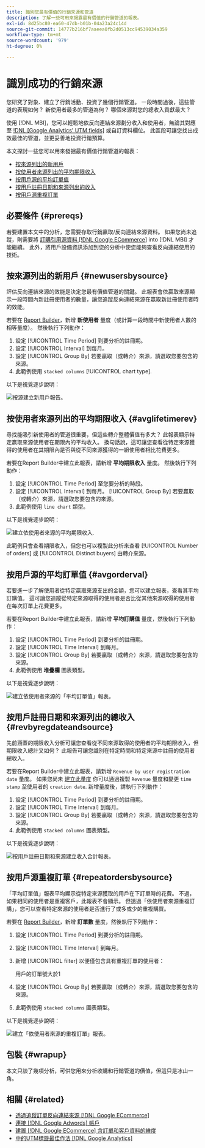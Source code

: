 ```yaml
---
title: 識別您最有價值的行銷來源和管道
description: 了解一些可用來揭露最有價值的行銷管道的報表。
exl-id: 8d25bc80-ea60-47db-b01b-04a23a24c14d
source-git-commit: 14777b216bf7aaeea0fb2d0513cc94539034a359
workflow-type: tm+mt
source-wordcount: '979'
ht-degree: 0%

---
```


# 識別成功的行銷來源

您研究了對象、建立了行銷活動、投資了幾個行銷管道。 一段時間過後，這些管道的表現如何？ 新使用者最多的管道為何？ 哪個來源對您的總收入貢獻最大？

使用 [!DNL MBI]，您可以輕鬆地依反向連結來源劃分收入和使用者，無論其對應至 [!DNL [Google Analytics' UTM fields]](https://support.google.com/analytics/answer/1191184?hl=en) 或自訂資料欄位。 此區段可讓您找出成效最佳的管道，並更妥善地投資行銷預算。

本文探討一些您可以用來發掘最有價值行銷管道的報表：

* [按來源列出的新用戶](#newusersbysource)
* [按使用者來源列出的平均期限收入](#avglifetimerev)
* [按用戶源的平均訂單值](#avgorderval)
* [按用戶註冊日期和來源列出的收入](#revbyregdateandsource)
* [按用戶源重複訂單](#repeatordersbysource)

## 必要條件 {#prereqs}

若要建置本文中的分析，您需要存取行銷贏取/反向連結來源資料。 如果您尚未追蹤，則需要將 [訂購引用源資料 [!DNL Google ECommerce]](../importing-data/integrations/google-ecommerce.md) into [!DNL MBI] 才能繼續。 此外，將用戶設備資訊添加到您的分析中使您能夠查看反向連結使用的技術。

## 按來源列出的新用戶 {#newusersbysource}

評估反向連結來源的效能是決定您最有價值管道的關鍵。 此報表會依贏取來源顯示一段時間內新註冊使用者的數量，讓您追蹤反向連結來源在贏取新註冊使用者時的效能。

若要在 [Report Builder](../../tutorials/using-visual-report-builder.md)，新增 **新使用者** 量度（或計算一段時間中新使用者人數的相等量度）。 然後執行下列動作：

1. 設定 [!UICONTROL Time Period] 到要分析的註冊期。
1. 設定 [!UICONTROL Interval] 到每月。
1. 設定 [!UICONTROL Group By] 若要贏取（或轉介）來源，請選取您要包含的來源。
1. 此範例使用 `stacked columns` [!UICONTROL chart type].

以下是視覺逐步說明：

![按源建立新用戶報告。](../../assets/New_Users_by_source.gif)

## 按使用者來源列出的平均期限收入 {#avglifetimerev}

尋找能吸引新使用者的管道很重要，但這些轉介整體價值有多大？ 此報表顯示特定贏取來源使用者在期限內的平均收入。 換句話說，這可讓您查看從特定來源獲得的使用者在其期限內是否與從不同來源獲得的一組使用者相比花費更多。

若要在Report Builder中建立此報表，請新增 **平均期限收入** 量度。 然後執行下列動作：

1. 設定 [!UICONTROL Time Period] 至您要分析的時段。
1. 設定 [!UICONTROL Interval] 到每月。
   [!UICONTROL Group By] 若要贏取（或轉介）來源，請選取您要包含的來源。
1. 此範例使用 `line chart` 類型。

以下是視覺逐步說明：

![建立依使用者來源的平均期限收入](../../assets/Lifetime_revenue_by_user_source.gif).

此範例只會查看期限收入，但您也可以複製此分析來查看 [!UICONTROL Number of orders] 或 [!UICONTROL Distinct buyers] 由轉介來源。

## 按用戶源的平均訂單值 {#avgorderval}

若要進一步了解使用者從特定贏取來源支出的金額，您可以建立報表，查看其平均訂購值。 這可讓您追蹤從特定來源取得的使用者是否比從其他來源取得的使用者在每次訂單上花費更多。

若要在Report Builder中建立此報表，請新增 **平均訂購值** 量度，然後執行下列動作：

1. 設定 [!UICONTROL Time Period] 到要分析的註冊期。
1. 設定 [!UICONTROL Time Interval] 到每月。
1. 設定 [!UICONTROL Group By] 若要贏取（或轉介）來源，請選取您要包含的來源。
1. 此範例使用 **堆疊欄** 圖表類型。

以下是視覺逐步說明：

![建立依使用者來源的「平均訂單值」報表。](../../assets/Average_order_value_by_source.gif)

## 按用戶註冊日期和來源列出的總收入 {#revbyregdateandsource}

先前涵蓋的期限收入分析可讓您查看從不同來源取得的使用者的平均期限收入，但期限收入總計又如何？ 此報告可讓您識別在特定時間和特定來源中註冊的使用者總收入。

若要在Report Builder中建立此報表，請新增 `Revenue by user registration date` 量度。 如果您尚未 [建立此量度](../../data-user/reports/ess-manage-data-metrics.md) 你可以通過複製 `Revenue` 量度和變更 `time stamp` 至使用者的 `creation date`. 新增量度後，請執行下列動作：

1. 設定 [!UICONTROL Time Period] 到要分析的註冊期。
1. 設定 [!UICONTROL Time Interval] 到每月。
1. 設定 [!UICONTROL Group By] 若要贏取（或轉介）來源，請選取您要包含的來源。
1. 此範例使用 `stacked columns` 圖表類型。

以下是視覺逐步說明：

![按用戶註冊日期和來源建立收入合計報表。](../../assets/Revenue_by_user_registration_date_and_source.gif)

## 按用戶源重複訂單 {#repeatordersbysource}

「平均訂單值」報表平均顯示從特定來源獲取的用戶在下訂單時的花費。 不過，如果相同的使用者是重複客戶，此報表不會顯示。 但透過「依使用者來源重複訂購」，您可以查看特定來源的使用者是否進行了或多或少的重複購買。

若要在 [Report Builder](../../tutorials/using-visual-report-builder.md)，新增 **訂單數** 量度，然後執行下列動作：

1. 設定 [!UICONTROL Time Period] 到要分析的註冊期。
1. 設定 [!UICONTROL Time Interval] 到每月。
1. 新增 [!UICONTROL filter] 以便僅包含具有重複訂單的使用者：

   用戶的訂單號大於1

1. 設定 [!UICONTROL Group By] 若要贏取（或轉介）來源，請選取您要包含的來源。
1. 此範例使用 `stacked columns` 圖表類型。

以下是視覺逐步說明：

![建立「依使用者來源的重複訂單」報表。](../../assets/Repeat_orders_by_user_source.gif)


## 包裝 {#wrapup}

本文只談了幾項分析，可供您用來分析收購和行銷管道的價值，但這只是冰山一角。

## 相關 {#related}

* [透過追蹤訂單反向連結來源 [!DNL Google ECommerce]](../importing-data/integrations/google-ecommerce.md)
* [連接 [!DNL Google Adwords] 帳戶](../importing-data/integrations/google-adwords.md)
* [建置 [!DNL Google ECommerce] 含訂單和客戶資料的維度](../data-warehouse-mgr/bldg-google-ecomm-dim.md)
* [中的UTM標籤最佳作法 [!DNL Google Analytics]](../../best-practices/utm-tagging-google.md)
